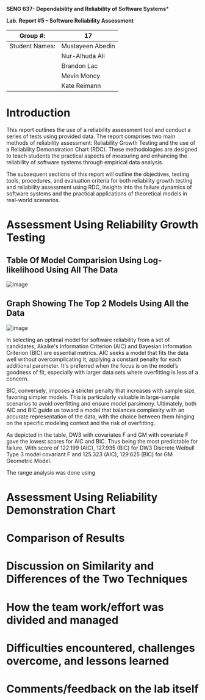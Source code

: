 **SENG 637- Dependability and Reliability of Software Systems***

**Lab. Report \#5 – Software Reliability Assessment**

| Group \#:      |  17   |
| -------------- | --- |
| Student Names: | Mustayeen Abedin    |
|                |  Nur-Alhuda Ali   |
|                |  Brandon Lac   |
|                |  Mevin Moncy   |
|                |  Kate Reimann   |

# Introduction

This report outlines the use of a reliability assessment tool and conduct a series of tests using provided data. The report comprises two main methods of reliability assessment: Reliability Growth Testing and the use of a Reliability Demonstration Chart (RDC). These methodologies are designed to teach students the practical aspects of measuring and enhancing the reliability of software systems through empirical data analysis.

The subsequent sections of this report will outline the objectives, testing tools, procedures, and evaluation criteria for both reliability growth testing and reliability assessment using RDC, insights into the failure dynamics of software systems and the practical applications of theoretical models in real-world scenarios.
# 

# Assessment Using Reliability Growth Testing 
## Table Of Model Comparision Using Log-likelihood Using All The Data
![image](https://github.com/seng637-Winter/seng637-a5-Brandonlac/assets/19726423/1c4eca96-107a-4250-ad75-79116e30fd40)



## Graph Showing The Top 2 Models Using All the Data
![image](https://github.com/seng637-Winter/seng637-a5-Brandonlac/assets/19726423/a4508cf7-74c1-4e4d-8fef-f0f31f4e029c)

In selecting an optimal model for software reliability from a set of candidates, Akaike's Information Criterion (AIC) and Bayesian Information Criterion (BIC) are essential metrics. AIC seeks a model that fits the data well without overcomplicating it, applying a constant penalty for each additional parameter. It's preferred when the focus is on the model’s goodness of fit, especially with larger data sets where overfitting is less of a concern.

BIC, conversely, imposes a stricter penalty that increases with sample size, favoring simpler models. This is particularly valuable in large-sample scenarios to avoid overfitting and ensure model parsimony. Ultimately, both AIC and BIC guide us toward a model that balances complexity with an accurate representation of the data, with the choice between them hinging on the specific modeling context and the risk of overfitting.

As depicted in the table, DW3 with covariates F and GM with covariate F gave the lowest scores for AIC and BIC. Thus being the most predictable for failure. With score of 122.199 (AIC), 127.935 (BIC) for DW3 Discrete Weibull Type 3 model covariant F and 125.323 (AIC), 129.625 (BIC) for GM Geometric Model. 

The range analysis was done using 
# Assessment Using Reliability Demonstration Chart 

# 

# Comparison of Results

# Discussion on Similarity and Differences of the Two Techniques

# How the team work/effort was divided and managed

# 

# Difficulties encountered, challenges overcome, and lessons learned

# Comments/feedback on the lab itself

